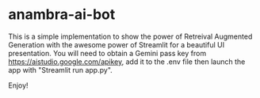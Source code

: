 # anambra-ai-bot

This is a simple implementation to show the power of Retreival Augmented Generation with the awesome power of Streamlit for a beautiful UI presentation. You will need to obtain a Gemini pass key from https://aistudio.google.com/apikey, add it to the .env file then launch the app with "Streamlit run app.py". 

Enjoy!
